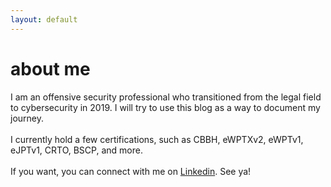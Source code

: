```yaml
---
layout: default
---
```


# about me

I am an offensive security professional who transitioned from the legal field to cybersecurity in 2019. I will try to use this blog as a way to document my journey.<br><br>
I currently hold a few certifications, such as CBBH, eWPTXv2, eWPTv1, eJPTv1, CRTO, BSCP, and more.<br><br>
If you want, you can connect with me on [Linkedin](https://linkedin.com/in/julio-cfa). See ya!
